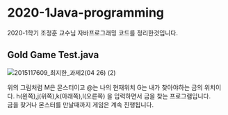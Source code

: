 # 2020-1Java-programming  
2020-1학기 조정훈 교수님 자바프로그래밍 코드를 정리한것입니다.  

## Gold Game Test.java  
![2015117609_최지한_과제2(04 26) (2)](https://user-images.githubusercontent.com/64358334/102436294-9b802400-405b-11eb-9dac-bacd1a5cd07d.png)  

위의 그림처럼 M은 몬스터이고 @는 나의 현재위치 G는 내가 찾아야하는 금의 위치이다. h(왼쪽),j(위쪽),k(아래쪽),l(오른쪽)
을 입력하면서 금을 찾는 프로그램입니다.  
금을 찾거나 몬스터를 만날때까지 게임은 계속 진행됩니다.

